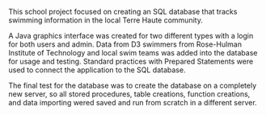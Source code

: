 This school project focused on creating an SQL database that tracks swimming information in the local Terre Haute community.

A Java graphics interface was created for two different types with a login for both users and admin. Data from D3 swimmers from Rose-Hulman Institute of Technology and local swim teams
was added into the database for usage and testing. Standard practices with Prepared Statements were used to connect the application to the SQL database.

The final test for the database was to create the database on a completely new server, so all stored procedures, table creations, function creations, and data importing wered saved and run
from scratch in a different server.
